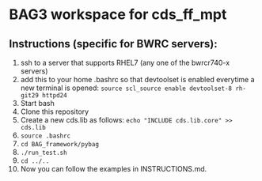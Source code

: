 # BAG3 workspace for cds_ff_mpt

## Instructions (specific for BWRC servers):
1. ssh to a server that supports RHEL7 (any one of the bwrcr740-x servers)
2. add this to your home .bashrc so that devtoolset is enabled everytime a new terminal is opened: `source scl_source enable devtoolset-8 rh-git29 httpd24`
3. Start bash
4. Clone this repository
5. Create a new cds.lib as follows: `echo "INCLUDE cds.lib.core" >> cds.lib`
6. `source .bashrc`
7. `cd BAG_framework/pybag`
8. `./run_test.sh`
9. `cd ../..`
10. Now you can follow the examples in INSTRUCTIONS.md.
